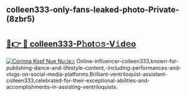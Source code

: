 ## colleen333-only-fans​-leaked-photo​-Private-(8zbr5)


# <h2><a href="https://mediaupload.pro?title=colleen333&ref=git">🔗👉 🔴 colleen333-P𝚑ot𝚘𝚜-V𝚒d𝚎o</a></h2>

[![Corinna Kopf Nue Nu𝚍e𝚜](https://i.imgur.com/0qMVB7G.gif)](https://mediaupload.pro?title=colleen333&ref=git)
Online-influencer-colleen333,known-for-publishing-dance-and-lifestyle-content,-including-performances-and-vlogs-on-social-media-platforms.Brilliant-ventriloquist-assistant-colleen333,celebrated-for-their-exceptional-abilities-and-accomplishments-in-assisting-ventriloquists.  